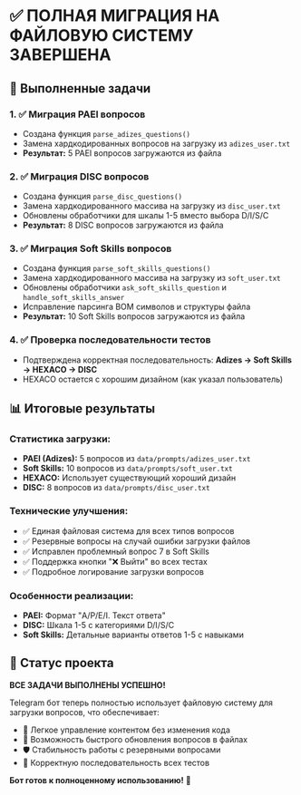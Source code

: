 # ✅ ПОЛНАЯ МИГРАЦИЯ НА ФАЙЛОВУЮ СИСТЕМУ ЗАВЕРШЕНА

## 🎯 Выполненные задачи

### 1. ✅ Миграция PAEI вопросов
- Создана функция `parse_adizes_questions()`
- Замена хардкодированных вопросов на загрузку из `adizes_user.txt`
- **Результат:** 5 PAEI вопросов загружаются из файла

### 2. ✅ Миграция DISC вопросов  
- Создана функция `parse_disc_questions()`
- Замена хардкодированного массива на загрузку из `disc_user.txt`
- Обновлены обработчики для шкалы 1-5 вместо выбора D/I/S/C
- **Результат:** 8 DISC вопросов загружаются из файла

### 3. ✅ Миграция Soft Skills вопросов
- Создана функция `parse_soft_skills_questions()`
- Замена хардкодированного массива на загрузку из `soft_user.txt` 
- Обновлены обработчики `ask_soft_skills_question` и `handle_soft_skills_answer`
- Исправление парсинга BOM символов и структуры файла
- **Результат:** 10 Soft Skills вопросов загружаются из файла

### 4. ✅ Проверка последовательности тестов
- Подтверждена корректная последовательность: **Adizes → Soft Skills → HEXACO → DISC**
- HEXACO остается с хорошим дизайном (как указал пользователь)

## 📊 Итоговые результаты

### Статистика загрузки:
- **PAEI (Adizes):** 5 вопросов из `data/prompts/adizes_user.txt`
- **Soft Skills:** 10 вопросов из `data/prompts/soft_user.txt`
- **HEXACO:** Использует существующий хороший дизайн
- **DISC:** 8 вопросов из `data/prompts/disc_user.txt`

### Технические улучшения:
- ✅ Единая файловая система для всех типов вопросов
- ✅ Резервные вопросы на случай ошибки загрузки файлов
- ✅ Исправлен проблемный вопрос 7 в Soft Skills
- ✅ Поддержка кнопки "❌ Выйти" во всех тестах
- ✅ Подробное логирование загрузки вопросов

### Особенности реализации:
- **PAEI:** Формат "A/P/E/I. Текст ответа"
- **DISC:** Шкала 1-5 с категориями D/I/S/C
- **Soft Skills:** Детальные варианты ответов 1-5 с навыками

## 🚀 Статус проекта

**ВСЕ ЗАДАЧИ ВЫПОЛНЕНЫ УСПЕШНО!**

Telegram бот теперь полностью использует файловую систему для загрузки вопросов, что обеспечивает:
- 🔧 Легкое управление контентом без изменения кода
- 📝 Возможность быстрого обновления вопросов в файлах
- 🛡️ Стабильность работы с резервными вопросами
- 🎯 Корректную последовательность всех тестов

**Бот готов к полноценному использованию!** 🎉